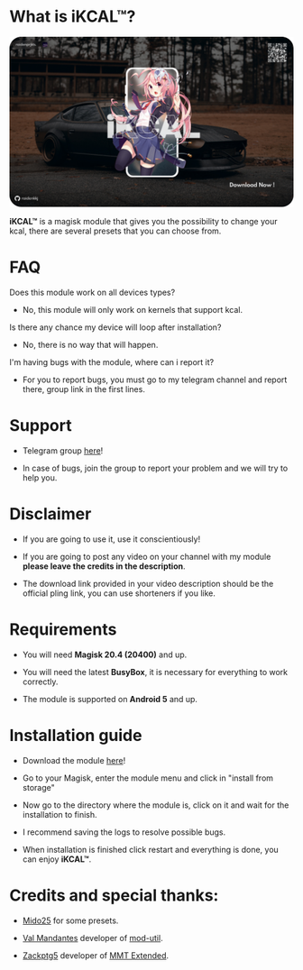 # What is iKCAL™?

![repo_header](https://github.com/raidenkkj/iKCAL/blob/main/images/repo_header.png?raw=true)

**iKCAL™** is a magisk module that gives you the possibility to change your kcal, there are several presets that you can choose from.

# FAQ

Does this module work on all devices types?

  - No, this module will only work on kernels that support kcal.
 
Is there any chance my device will loop after installation?

  - No, there is no way that will happen.
 
I'm having bugs with the module, where can i report it?

  - For you to report bugs, you must go to my telegram channel and report there, group link in the first lines.
 
# Support 

 - Telegram group [here](https://t.me/raidenprjktsgroup)!

 - In case of bugs, join the group to report your problem and we will try to help you.

# Disclaimer

 - If you are going to use it, use it conscientiously!         

 - If you are going to post any video on your channel with my module **please leave the credits in the description**.

 - The download link provided in your video description should be the official pling link, you can use shorteners if you like.

# Requirements 

 - You will need **Magisk 20.4 (20400)** and up.

 - You will need the latest **BusyBox**, it is necessary for everything to work correctly.

 - The module is supported on **Android 5** and up.

# Installation guide 

* Download the module [here](https://www.pling.com/p/1996119/)!

* Go to your Magisk, enter the module menu and click in "install from storage"

* Now go to the directory where the module is, click on it and wait for the installation to finish.

* I recommend saving the logs to resolve possible bugs.

* When installation is finished click restart and everything is done, you can enjoy **iKCAL™**.

# Credits and special thanks:

* [Mido25](https://forum.xda-developers.com/m/mido25.4980300/) for some presets.

* [Val Mandantes](https://github.com/veez21) developer of [mod-util](https://github.com/veez21/mod-util).

* [Zackptg5](https://github.com/Zackptg5) developer of [MMT Extended](https://github.com/Zackptg5/MMT-Extended).

